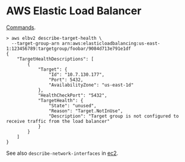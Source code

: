 # AWS Elastic Load Balancer

[Commands](https://docs.aws.amazon.com/cli/latest/reference/elbv2/).

```
> aws elbv2 describe-target-health \
  --target-group-arn arn:aws:elasticloadbalancing:us-east-1:123456789:targetgroup/foobar/9084d713e791e1df
{
    "TargetHealthDescriptions": [
        {
            "Target": {
                "Id": "10.7.130.177",
                "Port": 5432,
                "AvailabilityZone": "us-east-1d"
            },
            "HealthCheckPort": "5432",
            "TargetHealth": {
                "State": "unused",
                "Reason": "Target.NotInUse",
                "Description": "Target group is not configured to receive traffic from the load balancer"
            }
        }
    ]
}
```


See also `describe-network-interfaces` in [ec2](./cli-ec2.html).
